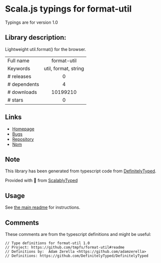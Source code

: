 
# Scala.js typings for format-util

Typings are for version 1.0

## Library description:
Lightweight util.format() for the browser.

|                    |                 |
| ------------------ | :-------------: |
| Full name          | format-util |
| Keywords           | util, format, string |
| # releases         | 0 |
| # dependents       | 4 |
| # downloads        | 10199210 |
| # stars            | 0 |

## Links
- [Homepage](https://github.com/tmpfs/format-util#readme)
- [Bugs](https://github.com/tmpfs/format-util/issues)
- [Repository](https://github.com/tmpfs/format-util)
- [Npm](https://www.npmjs.com/package/format-util)
    


## Note
This library has been generated from typescript code from [DefinitelyTyped](https://definitelytyped.org).

Provided with :purple_heart: from [ScalablyTyped](https://github.com/oyvindberg/ScalablyTyped)

## Usage
See [the main readme](../../readme.md) for instructions.

## Comments

These comments are from the typescript definitions and might be useful:
```
// Type definitions for format-util 1.0
// Project: https://github.com/tmpfs/format-util#readme
// Definitions by:  Adam Zerella <https://github.com/adamzerella>
// Definitions: https://github.com/DefinitelyTyped/DefinitelyTyped

```

